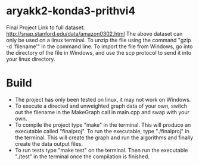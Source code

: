 # aryakk2-konda3-prithvi4
Final Project
Link to full dataset: http://snap.stanford.edu/data/amazon0302.html
The above dataset can only be used on a linux terminal. To unzip the file using the command "gzip -d 'filename'" in the command line.
To import the file from Windows, go into the directory of the file in Windows, and use the scp protocol to send it into your linux directory.
# Build
- The project has only been tested on linux, it may not work on Windows.
- To execute a directed and unweighted graph data of your own, switch out the filename in the MakeGraph call in main.cpp and swap with your own.
- To compile the project type "make" in the terminal. This will produce an executable called "finalproj". To run the executable, type "./finalproj" in the terminal. This will create the graph and run the algorithms and finally create the data output files.
- To run tests type "make test" on the terminal. Then run the executable "./test" in the terminal once the compilation is finished.
